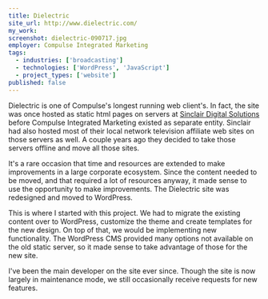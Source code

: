 ```yaml
---
title: Dielectric
site_url: http://www.dielectric.com/
my_work:
screenshot: dielectric-090717.jpg
employer: Compulse Integrated Marketing
tags:
  - industries: ['broadcasting']
  - technologies: ['WordPress', 'JavaScript']
  - project_types: ['website']
published: false
---
```


Dielectric is one of Compulse's longest running web client's. In fact,
the site was once hosted as static html pages on servers at
<a
href="http://sbgi.net/compulse/"
title="Sinclair Digital Solutions" target="\_blank">Sinclair Digital Solutions</a>
before Compulse Integrated Marketing existed as separate entity.
Sinclair had also hosted most of their local network television affiliate
web sites on those servers as well. A couple years ago they decided
to take those servers offline and move all those sites.

It's a rare occasion that time and resources are extended to make improvements
in a large corporate ecosystem. Since the content needed to be moved, and that
required a lot of resources anyway, it made sense to use the opportunity to
make improvements. The Dielectric site was redesigned and moved to
WordPress.

This is where I started with this project.
We had to migrate the existing content over to WordPress, customize the theme and
create templates for the new design. On top of that, we would be implementing new
functionality. The WordPress CMS provided many options not available on the old
static server, so it made sense to take advantage of those for the new site.

I've been the main developer on the site ever since. Though the site is now largely
in maintenance mode, we still occasionally receive requests for new features.
